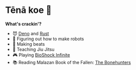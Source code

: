 # Tēnā koe :punch:

**What's crackin'?**
- :smiling_imp: [Deno](https://deno.land/) and [Rust](https://www.rust-lang.org/)
- :space_invader: Figuring out how to make robots
- :musical_keyboard: Making beats
- :martial_arts_uniform: Teaching Jiu Jitsu
- :video_game: Playing [BioShock Infinite](https://en.wikipedia.org/wiki/BioShock_Infinite)
- :books: Reading Malazan Book of the Fallen: [The Bonehunters](https://malazan.fandom.com/wiki/The_Bonehunters)
